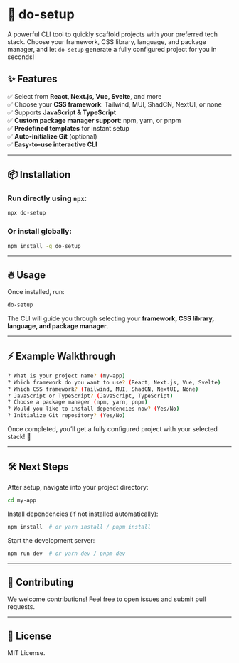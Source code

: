 # 🚀 do-setup

A powerful CLI tool to quickly scaffold projects with your preferred tech stack. Choose your framework, CSS library, language, and package manager, and let `do-setup` generate a fully configured project for you in seconds!

## ✨ Features

✅ Select from **React, Next.js, Vue, Svelte**, and more  
✅ Choose your **CSS framework**: Tailwind, MUI, ShadCN, NextUI, or none  
✅ Supports **JavaScript & TypeScript**  
✅ **Custom package manager support**: npm, yarn, or pnpm  
✅ **Predefined templates** for instant setup  
✅ **Auto-initialize Git** (optional)  
✅ **Easy-to-use interactive CLI**

---

## 📦 Installation

### Run directly using `npx`:

```sh
npx do-setup
```

### Or install globally:

```sh
npm install -g do-setup
```

---

## 🔥 Usage

Once installed, run:

```sh
do-setup
```

The CLI will guide you through selecting your **framework, CSS library, language, and package manager**.

---

## ⚡ Example Walkthrough

```sh
? What is your project name? (my-app)
? Which framework do you want to use? (React, Next.js, Vue, Svelte)
? Which CSS framework? (Tailwind, MUI, ShadCN, NextUI, None)
? JavaScript or TypeScript? (JavaScript, TypeScript)
? Choose a package manager (npm, yarn, pnpm)
? Would you like to install dependencies now? (Yes/No)
? Initialize Git repository? (Yes/No)
```

Once completed, you’ll get a fully configured project with your selected stack! 🚀

---

## 🛠 Next Steps

After setup, navigate into your project directory:

```sh
cd my-app
```

Install dependencies (if not installed automatically):

```sh
npm install  # or yarn install / pnpm install
```

Start the development server:

```sh
npm run dev  # or yarn dev / pnpm dev
```

---

## 🤝 Contributing

We welcome contributions! Feel free to open issues and submit pull requests.

---

## 📜 License

MIT License.
